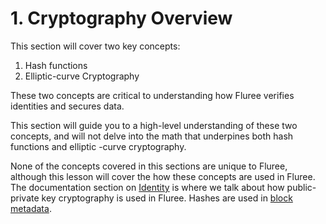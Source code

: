 # 1. Cryptography Overview

This section will cover two key concepts:

1. Hash functions
2. Elliptic-curve Cryptography

These two concepts are critical to understanding how Fluree verifies identities and secures data.

This section will guide you to a high-level understanding of these two concepts, and will not delve into the math that underpines both hash functions and elliptic -curve cryptography.

None of the concepts covered in this sections are unique to Fluree, although this lesson will cover the how these concepts are used in Fluree. The documentation section on [Identity](/concepts/identity/auth_records.md#generating_keys) is where we talk about how public-private key cryptography is used in Fluree. Hashes are used in [block metadata](/overview/schema/metadata.md).
